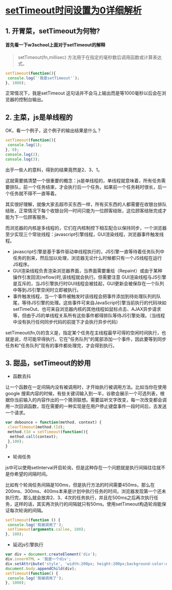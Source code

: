 # [setTimeout时间设置为0详细解析](https://github.com/wugenshui/demo-web/blob/master/JS/setTimeout.md)

## 1. 开胃菜，setTimeout为何物?

#### 首先看一下w3school上面对于setTimeout的解释

> setTimeout(fn,millisec) 方法用于在指定的毫秒数后调用函数或计算表达式。

```js
setTimeout(function(){
 console.log(`'我是setTimeout'`);
}, 1000);
```

正常情况下，我是setTimeout 这句话并不会马上输出而是等1000毫秒以后会在浏览器的控制台输出。

## 2. 主菜，js是单线程的

OK，看一个例子，这个例子的输出结果是什么？

```js
setTimeout(function(){
 console.log(1);
}, 0);
console.log(2);
console.log(3);
```

出乎一些人的意料，得到的结果竟然是2、3、1。

这就需要搞清楚一个很重要的概念：js是单线程的，单线程就意味着，所有任务需要排队，前一个任务结束，才会执行后一个任务。如果前一个任务耗时很长，后一个任务就不得不一直等着。

其实很好理解，就像大家去超市买东西一样，所有买东西的人都需要在收银台排队结账，正常情况下每个收银台同一时间只能为一位顾客结账，这位顾客结账完成才能为下一位顾客服务。

而浏览器的内核是多线程的，它们在内核制控下相互配合以保持同步，一个浏览器至少实现三个常驻线程：javascript引擎线程，GUI渲染线程，浏览器事件触发线程。

* javascript引擎是基于事件驱动单线程执行的，JS引擎一直等待着任务队列中任务的到来，然后加以处理，浏览器无论什么时候都只有一个JS线程在运行JS程序。
* GUI渲染线程负责渲染浏览器界面，当界面需要重绘（Repaint）或由于某种操作引发回流(reflow)时,该线程就会执行。但需要注意 GUI渲染线程与JS引擎是互斥的，当JS引擎执行时GUI线程会被挂起，GUI更新会被保存在一个队列中等到JS引擎空闲时立即被执行。
* 事件触发线程，当一个事件被触发时该线程会把事件添加到待处理队列的队尾，等待JS引擎的处理。这些事件可来自JavaScript引擎当前执行的代码块如setTimeOut、也可来自浏览器内核的其他线程如鼠标点击、AJAX异步请求等，但由于JS的单线程关系所有这些事件都得排队等待JS引擎处理。（当线程中没有执行任何同步代码的前提下才会执行异步代码）

setTimeout(fn,0)的含义是，指定某个任务在主线程最早可得的空闲时间执行，也就是说，尽可能早得执行。它在"任务队列"的尾部添加一个事件，因此要等到同步任务和"任务队列"现有的事件都处理完，才会得到执行。

## 3. 甜品，setTimeout的妙用

* 函数去抖

让一个函数在一定间隔内没有被调用时，才开始执行被调用方法。比如当你在使用 google 搜索内容的时候，有些关键词输入到一半，谷歌会展示一个可选列表，根据你当前输入的内容作出的一个猜测联想。需要监听文字改变，每一次改变都会调用一次回调函数，现在需要的一种实现是在用户停止键盘事件一段时间后，去发送一个请求。

```js
var debounce = function(method, context) {
 clearTimeout(method.tId);
 method.tId = setTimeout(function(){
  method.call(context);
 },100);
}
```

* 轮询任务

js中可以使用setInterval开启轮询，但是这种存在一个问题就是执行间隔往往就不是你希望的间隔时间。

比如有个轮询任务间隔是100ms，但是执行方法的时间需要450ms，那么在200ms、300ms、400ms本来是计划中执行任务的时间，浏览器发现第一个还未执行完，那么就会放弃2、3、4次的任务执行，并且在500ms之后再次执行任务，这样的话，其实再次执行的间隔就只有50ms。使用setTimeout构造轮询能保证每次轮询的间隔。

```js
setTimeout(function () {
 console.log('我被调用了');
 setTimeout(arguments.callee, 100);
}, 100);
```

* 延迟js引擎执行

```js
var div = document.createElement('div');
div.innerHTML = '我是一个div';
div.setAttribute('style', 'width:200px; height:200px;background-color:#f00; ');
document.body.appendChild(div);
setTimeout(function() {
 console.log('我被调用了');
}, 1000);
```
